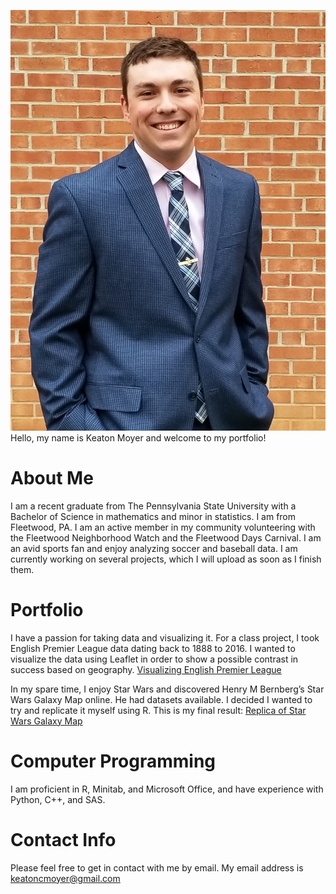 ![]( KM.jpg) <!-- .element height="50%" width="50%" -->
Hello, my name is Keaton Moyer and welcome to my portfolio!

# About Me

I am a recent graduate from The Pennsylvania State University with a Bachelor of Science in mathematics and minor in statistics. I am from Fleetwood, PA. I am an active member in my community volunteering with the Fleetwood Neighborhood Watch and the Fleetwood Days Carnival. I am an avid sports fan and enjoy analyzing soccer and baseball data. I am currently working on several projects, which I will upload as soon as I finish them.

# Portfolio

I have a passion for taking data and visualizing it. For a class project, I took English Premier League data dating back to 1888 to 2016. I wanted to visualize the data using Leaflet in order to show a possible contrast in success based on geography.
[Visualizing English Premier League](Soccer_Stat_Project.html)

In my spare time, I enjoy Star Wars and discovered Henry M Bernberg’s Star Wars Galaxy Map online. He had datasets available. I decided I wanted to try and replicate it myself using R. This is my final result:
[Replica of Star Wars Galaxy Map](Galactic_Map.html)

# Computer Programming

I am proficient in R, Minitab, and Microsoft Office, and have experience with Python, C++, and SAS.

# Contact Info

Please feel free to get in contact with me by email. My email address is keatoncmoyer@gmail.com
